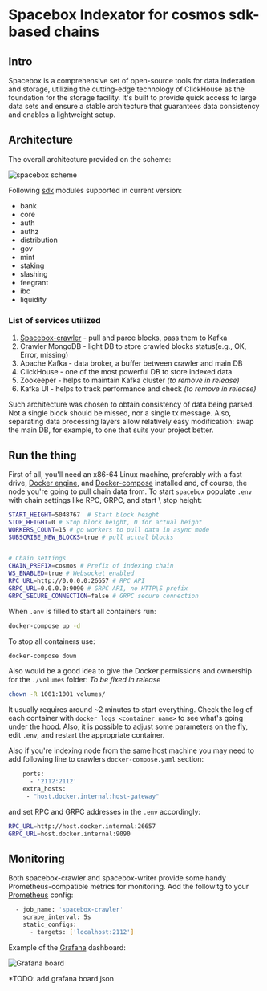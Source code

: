 # Spacebox Indexator for cosmos sdk-based chains

## Intro

Spacebox is a comprehensive set of open-source tools for data indexation and storage, utilizing the cutting-edge technology of ClickHouse as the foundation for the storage facility. It's built to provide quick access to large data sets and ensure a stable architecture that guarantees data consistency and enables a lightweight setup.

## Architecture

The overall architecture provided on the scheme:

![spacebox scheme](https://gateway.ipfs.cybernode.ai/ipfs/Qmd4FHZeqa2G3gjrmjvEPujWUcGQUcksXm8PdAF9bNo6qY)

Following [sdk](https://github.com/cosmos/cosmos-sdk/tree/v0.45.13/x) modules supported in current version:

- bank
- core
- auth
- authz
- distribution
- gov
- mint
- staking
- slashing
- feegrant
- ibc
- liquidity

### List of services utilized

1. [Spacebox-crawler](https://github.com/bro-n-bro/spacebox-crawler) - pull and parce blocks, pass them to Kafka
2. Crawler MongoDB - light DB to store crawled blocks status(e.g., OK, Error, missing)
3. Apache Kafka - data broker, a buffer between crawler and main DB
4. ClickHouse - one of the most powerful DB to store indexed data
5. Zookeeper - helps to maintain Kafka cluster *(to remove in release)*
6. Kafka UI - helps to track performance and check  *(to remove in release)*

Such architecture was chosen to obtain consistency of data being parsed. Not a single block should be missed, nor a single tx message. Also, separating data processing layers allow relatively easy modification: swap the main DB, for example, to one that suits your project better.

## Run the thing

First of all, you'll need an x86-64 Linux machine, preferably with a fast drive, [Docker engine](https://docs.docker.com/engine/install/), and [Docker-compose](https://docs.docker.com/compose/install/) installed and, of course, the node you're going to pull chain data from.
To start `spacebox` populate `.env` with chain settings like RPC, GRPC, and start \ stop height:

```bash
START_HEIGHT=5048767  # Start block height
STOP_HEIGHT=0 # Stop block height, 0 for actual height
WORKERS_COUNT=15 # go workers to pull data in async mode
SUBSCRIBE_NEW_BLOCKS=true # pull actual blocks


# Chain settings
CHAIN_PREFIX=cosmos # Prefix of indexing chain
WS_ENABLED=true # Websocket enabled
RPC_URL=http://0.0.0.0:26657 # RPC API
GRPC_URL=0.0.0.0:9090 # GRPC API, no HTTP\S prefix
GRPC_SECURE_CONNECTION=false # GRPC secure connection
```

When `.env` is filled to start all containers run:

```bash
docker-compose up -d
```

To stop all containers use:

```bash
docker-compose down
```

Also would be a good idea to give the Docker permissions and ownership for the `./volumes` folder:
*To be fixed in release*

```bash
chown -R 1001:1001 volumes/
```

It usually requires around ~2 minutes to start everything. Check the log of each container with `docker logs <container_name>` to see what's going under the hood. Also, it is possible to adjust some parameters on the fly, edit `.env`, and restart the appropriate container.

Also if you're indexing node from the same host machine you may need to add following line to crawlers `docker-compose.yaml` section:

```bash
    ports:
      - '2112:2112'
    extra_hosts:
     - "host.docker.internal:host-gateway"
```

and set RPC and GRPC addresses in the `.env` accordingly:

```bash
RPC_URL=http://host.docker.internal:26657
GRPC_URL=host.docker.internal:9090 
```

## Monitoring

Both spacebox-crawler and spacebox-writer provide some handy Prometheus-compatible metrics for monitoring.
Add the followitg to your [Prometheus](https://github.com/prometheus/prometheus) config:

```bash
  - job_name: 'spacebox-crawler'
    scrape_interval: 5s
    static_configs:
      - targets: ['localhost:2112']
```

Example of the [Grafana](https://github.com/grafana/grafana) dashboard:

![Grafana board](https://gateway.ipfs.cybernode.ai/ipfs/QmbAhZFPHHUd1DwDdRn1syqwYasQAaxAPfu3KEk8YyufY9)

*TODO: add grafana board json

